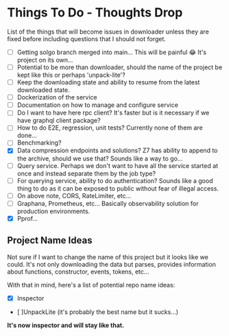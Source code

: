 # Things To Do - Thoughts Drop

List of the things that will become issues in downloader unless they are fixed before including questions
that I should not forget.

- [ ] Getting solgo branch merged into main... This will be painful :joy: It's project on its own...
- [ ] Potential to be more than downloader, should the name of the project be kept like this or perhaps 'unpack-lite'?
- [ ] Keep the downloading state and ability to resume from the latest downloaded state.
- [ ] Dockerization of the service
- [ ] Documentation on how to manage and configure service
- [ ] Do I want to have here rpc client? It's faster but is it necessary if we have graphql client package?
- [ ] How to do E2E, regression, unit tests? Currently none of them are done...
- [ ] Benchmarking? 
- [x] Data compression endpoints and solutions? Z7 has ability to append to the archive, should we use that? Sounds like a way to go...
- [ ] Query service. Perhaps we don't want to have all the service started at once and instead separate them by the job type?
- [ ] For querying service, ability to do authentication? Sounds like a good thing to do as it can be exposed to public without fear of illegal access.
- [ ] On above note, CORS, RateLimiter, etc...
- [ ] Graphana, Prometheus, etc... Basically observability solution for production environments.
- [x] Pprof...

## Project Name Ideas

Not sure if I want to change the name of this project but it looks like we could. It's not only downloading the data
but parses, provides information about functions, constructor, events, tokens, etc...

With that in mind, here's a list of potential repo name ideas:

- [x] Inspector
- [ ]UnpackLite (it's probably the best name but it sucks...)

**It's now inspector and will stay like that.**